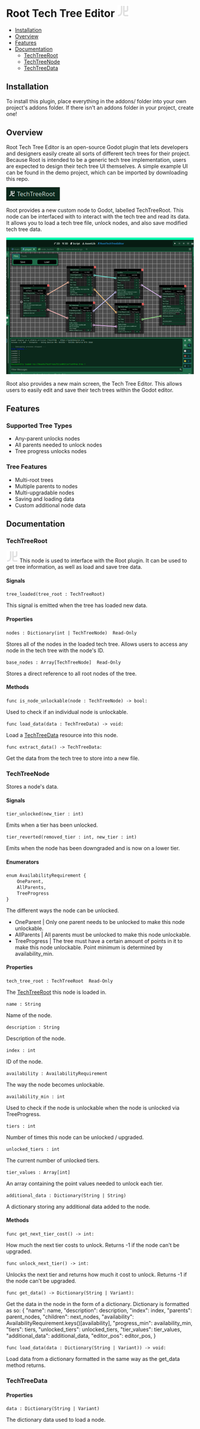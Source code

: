 # Root Tech Tree Editor ![Plugin logo](/addons/root-tech-tree-editor/assets/root_icon.svg)

- [Installation](#installation)
- [Overview](#overview)
- [Features](#features)
- [Documentation](#documentation)
	- [TechTreeRoot](#techtreeroot)
 	- [TechTreeNode](#techtreenode)
 	- [TechTreeData](#techtreedata)

## Installation
To install this plugin, place everything in the addons/ folder into your own project's addons folder. If there isn't an addons folder in your project, create one!

## Overview
Root Tech Tree Editor is an open-source Godot plugin that lets developers and designers easily create all sorts of different tech trees for their project. 
Because Root is intended to be a generic tech tree implementation, users are expected to design their tech tree UI themselves. A simple example UI can be found in the demo project, which can be imported by downloading this repo. 

![Node in editor](/Assets/Screenshots/root-in-scenetree.png)

Root provides a new custom node to Godot, labelled TechTreeRoot. This node can be interfaced with to interact with the tech tree and read its data. It allows you to load a tech tree file, unlock nodes, and also save modified tech tree data. 

![Editor view](/Assets/Screenshots/editor.png)

Root also provides a new main screen, the Tech Tree Editor. This allows users to easily edit and save their tech trees within the Godot editor.

## Features

### Supported Tree Types
- Any-parent unlocks nodes
- All parents needed to unlock nodes
- Tree progress unlocks nodes

### Tree Features
- Multi-root trees
- Multiple parents to nodes
- Multi-upgradable nodes
- Saving and loading data
- Custom additional node data

## Documentation

### TechTreeRoot
![Plugin logo](/addons/root-tech-tree-editor/assets/root_icon.svg)
This node is used to interface with the Root plugin. It can be used to get tree information, as well as load and save tree data.

#### Signals

```tree_loaded(tree_root : TechTreeRoot)```

This signal is emitted when the tree has loaded new data.
#### Properties

```nodes : Dictionary(int | TechTreeNode)  Read-Only```

Stores all of the nodes in the loaded tech tree. Allows users to access any node in the tech tree with the node's ID. 

```base_nodes : Array[TechTreeNode]  Read-Only```

Stores a direct reference to all root nodes of the tree.

#### Methods

```func is_node_unlockable(node : TechTreeNode) -> bool:```

Used to check if an individual node is unlockable.

```func load_data(data : TechTreeData) -> void:```

Load a [TechTreeData](#techtreedata) resource into this node.

```func extract_data() -> TechTreeData:```

Get the data from the tech tree to store into a new file.

### TechTreeNode
Stores a node's data. 

#### Signals

```tier_unlocked(new_tier : int)```

Emits when a tier has been unlocked.

```tier_reverted(removed_tier : int, new_tier : int)```

Emits when the node has been downgraded and is now on a lower tier.

#### Enumerators

```
enum AvailabilityRequirement {
	OneParent,
	AllParents,
	TreeProgress
}
```

The different ways the node can be unlocked.
- OneParent | Only one parent needs to be unlocked to make this node unlockable.
- AllParents | All parents must be unlocked to make this node unlockable.
- TreeProgress | The tree must have a certain amount of points in it to make this node unlockable. Point minimum is determined by availability_min.

#### Properties

```tech_tree_root : TechTreeRoot  Read-Only```

The [TechTreeRoot](#techtreeroot) this node is loaded in.


```name : String```

Name of the node.

```description : String```

Description of the node.

```index : int```

ID of the node.

```availability : AvailabilityRequirement```

The way the node becomes unlockable.

```availability_min : int```

Used to check if the node is unlockable when the node is unlocked via TreeProgress.

```tiers : int```

Number of times this node can be unlocked / upgraded.

```unlocked_tiers : int```

The current number of unlocked tiers.

```tier_values : Array[int]```

An array containing the point values needed to unlock each tier.

```additional_data : Dictionary(String | String)```

A dictionary storing any additional data added to the node.

#### Methods

```func get_next_tier_cost() -> int:```

How much the next tier costs to unlock. Returns -1 if the node can't be upgraded.

```func unlock_next_tier() -> int:```

Unlocks the next tier and returns how much it cost to unlock. Returns -1 if the node can't be upgraded.

```func get_data() -> Dictionary(String | Variant):```

Get the data in the node in the form of a dictionary.
Dictionary is formatted as so:
{
	"name": name,
	"description": description,
	"index": index,
	"parents": parent_nodes,
	"children": next_nodes,
	"availability": AvailabilityRequirement.keys()[availability],
	"progress_min": availability_min,
	"tiers": tiers,
	"unlocked_tiers": unlocked_tiers,
	"tier_values": tier_values,
	"additional_data": additional_data,
  "editor_pos": editor_pos,
}

```func load_data(data : Dictionary(String | Variant)) -> void:```

Load data from a dictionary formatted in the same way as the get_data method returns.

### TechTreeData

#### Properties

```data : Dictionary(String | Variant)```

The dictionary data used to load a node.
